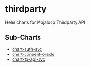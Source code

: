 # thirdparty

Helm charts for Mojaloop Thirdparty API

## Sub-Charts
- [chart-auth-svc](./chart-auth-svc)
- [chart-consent-oracle](./chart-consent-oracle)
- [chart-tp-api-svc](./chart-tp-api-svc)